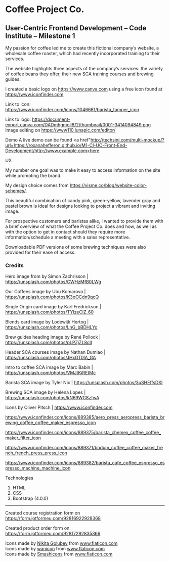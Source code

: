<h1>Coffee Project Co.</h1>
<h2>User-Centric Frontend Development – Code Institute – Milestone 1</h2>

My passion for coffee led me to create this fictional company’s website, a wholesale coffee roaster, which had recently incorporated training to their services.

The website highlights three aspects of the company’s services: the variety of coffee beans they offer, their new SCA training courses and brewing guides.

I created a basic logo on https://www.canva.com using a free icon found at https://www.iconfinder.com

Link to icon: https://www.iconfinder.com/icons/1046681/barista_tamper_icon

Link to logo: https://document-export.canva.com/DADmhgmoll8/2/thumbnail/0001-3414094849.png
Image editing on https://www110.lunapic.com/editor/

Demo
A live demo can be found <a href"http://techsini.com/multi-mockup/?url=https://roxanahefferon.github.io/M1-CI-UC-Front-End-Development/http://www.example.com>here</a>

UX

My number one goal was to make it easy to access information on the site while promoting the brand.

My design choice comes from https://visme.co/blog/website-color-schemes/.

This beautiful combination of candy pink, green-yellow, lavender gray and pastel brown is ideal for designs looking to project a vibrant and inviting image.

For prospective customers and baristas alike, I wanted to provide them with a brief overview of what the Coffee Project Co. does and how, as well as with the option to get in contact should they require more information/schedule a meeting with a sales representative.

Downloadable PDF versions of some brewing techniques were also provided for their ease of access.

<h3>Credits</h3>

Hero image from by Simon Zachrisson | https://unsplash.com/photos/CWHzMfB0LWg

Our Coffees image by Ubu Komarova | https://unsplash.com/photos/K3oOCdn9qcQ

Single Origin card image by Karl Fredrickson | https://unsplash.com/photos/TYIzeCiZ_60

Blends card image by Lodewijk Hertog | https://unsplash.com/photos/LnG_bBDHLYo

Brew guides heading image by René Pollock | https://unsplash.com/photos/pLPZjZL8cII

Header SCA courses image by Nathan Dumlao | https://unsplash.com/photos/JHxGT0lA_GA

Intro to coffee SCA image by Marc Babin | https://unsplash.com/photos/VMJtKiREtMc

Barista SCA image by Tyler Nix | https://unsplash.com/photos/3uSHEffsDXI

Brewing SCA image by Helena Lopes | https://unsplash.com/photos/kN69WG8zfwA

Icons by Oliver Pitsch | https://www.iconfinder.com

https://www.iconfinder.com/icons/889385/aero_press_aeropress_barista_brewing_coffee_coffee_maker_espresso_icon

https://www.iconfinder.com/icons/889375/barista_chemex_coffee_coffee_maker_filter_icon

https://www.iconfinder.com/icons/889371/bodum_coffee_coffee_maker_french_french_press_press_icon

https://www.iconfinder.com/icons/889382/barista_cafe_coffee_espresso_espresso_machine_machine_icon

Technologies

1.	HTML
2.	CSS
3.	Bootstrap (4.0.0)

---

Created course registration form on https://form.jotformeu.com/92816922928368

Created product order form on https://form.jotformeu.com/92817292835366

<div>Icons made by <a href="https://www.flaticon.com/authors/nikita-golubev" title="Nikita Golubev">Nikita Golubev</a> from <a href="https://www.flaticon.com/"             title="Flaticon">www.flaticon.com</a></div>
<div>Icons made by <a href="https://www.flaticon.com/authors/wanicon" title="wanicon">wanicon</a> from <a href="https://www.flaticon.com/"             title="Flaticon">www.flaticon.com</a></div>
<div>Icons made by <a href="https://www.flaticon.com/authors/smashicons" title="Smashicons">Smashicons</a> from <a href="https://www.flaticon.com/"             title="Flaticon">www.flaticon.com</a></div>

